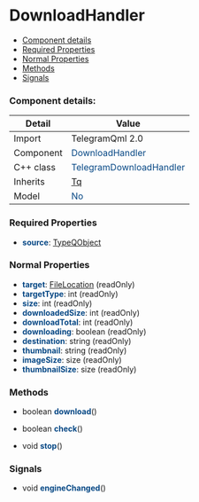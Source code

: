 # DownloadHandler

 * [Component details](#component-details)
 * [Required Properties](#required-properties)
 * [Normal Properties](#normal-properties)
 * [Methods](#methods)
 * [Signals](#signals)


### Component details:

|Detail|Value|
|------|-----|
|Import|TelegramQml 2.0|
|Component|<font color='#074885'>DownloadHandler</font>|
|C++ class|<font color='#074885'>TelegramDownloadHandler</font>|
|Inherits|<font color='#074885'>[Tq](https://github.com/Aseman-Land/libqtelegram-aseman-edition/blob/API51/telegram/documents/types/tq.md)</font>|
|Model|<font color='#074885'>No</font>|


### Required Properties

* <font color='#074885'><b>source</b></font>: [TypeQObject](typeqobject.md)


### Normal Properties

* <font color='#074885'><b>target</b></font>: [FileLocation](filelocation.md) (readOnly)
* <font color='#074885'><b>targetType</b></font>: int (readOnly)
* <font color='#074885'><b>size</b></font>: int (readOnly)
* <font color='#074885'><b>downloadedSize</b></font>: int (readOnly)
* <font color='#074885'><b>downloadTotal</b></font>: int (readOnly)
* <font color='#074885'><b>downloading</b></font>: boolean (readOnly)
* <font color='#074885'><b>destination</b></font>: string (readOnly)
* <font color='#074885'><b>thumbnail</b></font>: string (readOnly)
* <font color='#074885'><b>imageSize</b></font>: size (readOnly)
* <font color='#074885'><b>thumbnailSize</b></font>: size (readOnly)


### Methods

 * boolean <font color='#074885'><b>download</b></font>()


 * boolean <font color='#074885'><b>check</b></font>()


 * void <font color='#074885'><b>stop</b></font>()




### Signals

 * void <font color='#074885'><b>engineChanged</b></font>()




